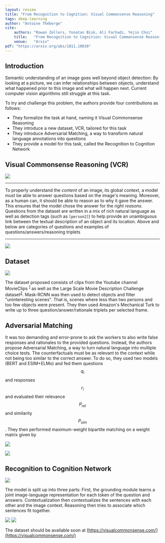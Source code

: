```yaml
---
layout: review
title: "From Recognition to Cognition: Visual Commonsense Reasoning"
tags: deep-learning 
author: "Antoine Théberge"
cite:
    authors: "Rowan Zellers, Yonatan Bisk, Ali Farhadi, Yejin Choi"
    title:   "From Recognition to Cognition: Visual Commonsense Reasoning"
    venue:   "Arxiv"
pdf: "https://arxiv.org/abs/1811.10830"
---
```


## Introduction

Semantic understanding of an image goes well beyond object detection: By looking at a picture, we can infer relationships between objects, understand what happened prior to this image and what will happen next. Current computer vision algorithms still struggle at this task.

To try and challenge this problem, the authors provide four contributions as follows:
- They formalize the task at hand, naming it Visual Commonsense Reasoning
- They introduce a new dataset, VCR, tailored for this task
- They introduce Adversarial Matching, a way to transform natural language annotations into questions
- They provide a model for this task, called the Recognition to Cognition Network

## Visual Commonsense Reasoning (VCR)

![](/article/images/VCR/types.png)

---

To properly understand the *content* of an image, its global context, a model must be able to answer questions based on the image's meaning. Moreover, as a human can, it should be able to reason as to why it gave the answer. This ensures that the model chose the answer for the *right reasons*. Questions from the dataset are written in a mix of rich natural language as well as detection tags (such as `[person2]`) to help provide an unambiguous link between the textual description of an object and its location. Above and below are categories of questions and examples of questions/answers/reasoning triplets

---

![](/article/images/VCR/example.png)

## Dataset

![](/article/images/VCR/process.png)

The dataset proposed consists of clips from the Youtube channel MovieClips <sup>[1](https://www.youtube.com/user/movieclips)</sup> as well as the Large Scale Movie Description Challenge dataset<sup>[2](https://sites.google.com/site/describingmovies/lsmdc-2017)</sup>. Mask-RCNN was then used to detect objects and filter "uninteresting scenes". That is, scenes where less than two persons and too few objects were present. They then used Amazon's Mechanical Turk to write up to three question/answer/rationale triplets per selected frame. 

## Adversarial Matching

It was too demanding and error-prone to ask the workers to also write false responses and rationales to the provided questions. Instead, the authors propose Adversarial Matching, a way to turn natural language into multiple choice tests. The counterfactuals must be as relevant to the context while not being too similar to the correct answer. To do so, they used two models (BERT and ESIM+ELMo) and fed them questions $$q_i$$ and responses $$r_i$$ and evaluated their relevance $$P_{rel} $$ and similarity $$P_{sim}$$. They then performed maximum-weight bipartite matching on a weight matrix given by 

![](/article/images/VCR/weights.png)


![](/article/images/VCR/bipartite.png)


## Recognition to Cognition Network

![](/article/images/VCR/model.png)

The model is split up into three parts: First, the grounding module learns a joint image-language representation for each token of the question and answers. Contextualization then contextualizes the sentences with each other and the image context. Reasoning then tries to associate which sentences fit together. 

![](/article/images/VCR/results.png)
![](/article/images/VCR/more.png)


The dataset should be available soon at [https://visualcommonsense.com/](https://visualcommonsense.com/)
